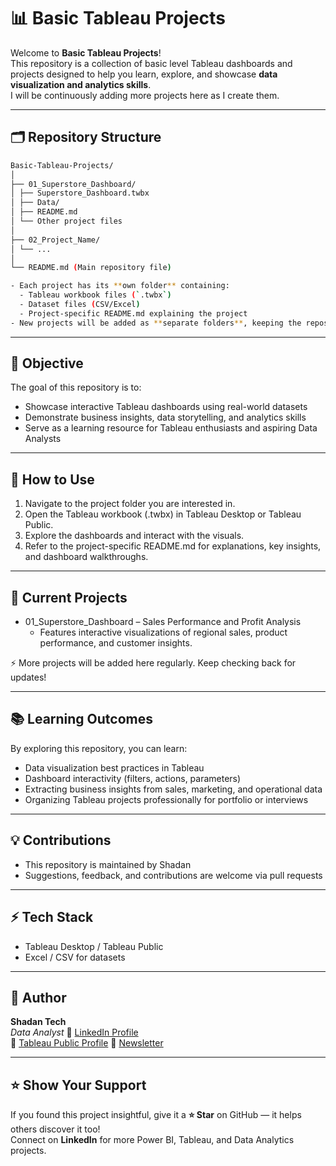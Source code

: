 # 📊 Basic Tableau Projects

Welcome to **Basic Tableau Projects**!  
This repository is a collection of basic level Tableau dashboards and projects designed to help you learn, explore, and showcase **data visualization and analytics skills**.  
I will be continuously adding more projects here as I create them.

---

## 🗂 Repository Structure

```bash
Basic-Tableau-Projects/
│
├── 01_Superstore_Dashboard/
│ ├── Superstore_Dashboard.twbx
│ ├── Data/
│ ├── README.md
│ └── Other project files
│
├── 02_Project_Name/
│ └── ...
│
└── README.md (Main repository file)

- Each project has its **own folder** containing:
  - Tableau workbook files (`.twbx`)
  - Dataset files (CSV/Excel)
  - Project-specific README.md explaining the project  
- New projects will be added as **separate folders**, keeping the repository organized and easy to navigate.
```

---

## 🚀 Objective

The goal of this repository is to:
- Showcase interactive Tableau dashboards using real-world datasets
- Demonstrate business insights, data storytelling, and analytics skills
- Serve as a learning resource for Tableau enthusiasts and aspiring Data Analysts

---

## 📌 How to Use

1. Navigate to the project folder you are interested in.
2. Open the Tableau workbook (.twbx) in Tableau Desktop or Tableau Public.
3. Explore the dashboards and interact with the visuals.
4. Refer to the project-specific README.md for explanations, key insights, and dashboard walkthroughs.

---

## 🧩 Current Projects

- 01_Superstore_Dashboard – Sales Performance and Profit Analysis
  - Features interactive visualizations of regional sales, product performance, and customer insights.

⚡ More projects will be added here regularly. Keep checking back for updates!

---

## 📚 Learning Outcomes

By exploring this repository, you can learn:
- Data visualization best practices in Tableau
- Dashboard interactivity (filters, actions, parameters)
- Extracting business insights from sales, marketing, and operational data
- Organizing Tableau projects professionally for portfolio or interviews

---

## 💡 Contributions

- This repository is maintained by Shadan
- Suggestions, feedback, and contributions are welcome via pull requests

---

## ⚡ Tech Stack

- Tableau Desktop / Tableau Public
- Excel / CSV for datasets

---

## 👤 Author
**Shadan Tech**   
_Data Analyst_
🔗 [LinkedIn Profile](http://www.linkedin.com/in/shadantech)  
🔗 [Tableau Public Profile](https://public.tableau.com/app/profile/shadan.sarfaraz/vizzes)
🔗 [Newsletter](https://shadantech.substack.com/)

---

## ⭐ Show Your Support

If you found this project insightful, give it a **⭐ Star** on GitHub — it helps others discover it too!  
Connect on **LinkedIn** for more Power BI, Tableau, and Data Analytics projects. 